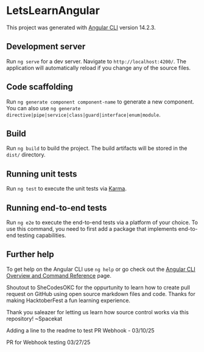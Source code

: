 # LetsLearnAngular

This project was generated with [Angular CLI](https://github.com/angular/angular-cli) version 14.2.3.

## Development server

Run `ng serve` for a dev server. Navigate to `http://localhost:4200/`. The application will automatically reload if you change any of the source files.

## Code scaffolding

Run `ng generate component component-name` to generate a new component. You can also use `ng generate directive|pipe|service|class|guard|interface|enum|module`.

## Build

Run `ng build` to build the project. The build artifacts will be stored in the `dist/` directory.

## Running unit tests

Run `ng test` to execute the unit tests via [Karma](https://karma-runner.github.io).

## Running end-to-end tests

Run `ng e2e` to execute the end-to-end tests via a platform of your choice. To use this command, you need to first add a package that implements end-to-end testing capabilities.

## Further help

To get help on the Angular CLI use `ng help` or go check out the [Angular CLI Overview and Command Reference](https://angular.io/cli) page.

Shoutout to SheCodesOKC for the oppurtunity to learn how to create pull request on GitHub using open source markdown files and code. Thanks for making HacktoberFest a fun learning experience.

Thank you saleazer for letting us learn how source control works via this repository!  ~Spacekat

Adding a line to the readme to test PR Webhook - 03/10/25

PR for Webhook testing 03/27/25

